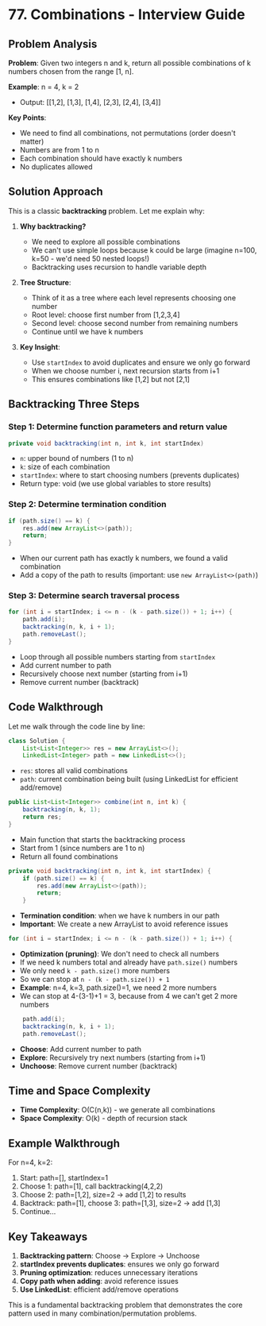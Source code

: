 # 77. Combinations - Interview Guide

## Problem Analysis

**Problem**: Given two integers n and k, return all possible combinations of k numbers chosen from the range [1, n].

**Example**: n = 4, k = 2
- Output: [[1,2], [1,3], [1,4], [2,3], [2,4], [3,4]]

**Key Points**:
- We need to find all combinations, not permutations (order doesn't matter)
- Numbers are from 1 to n
- Each combination should have exactly k numbers
- No duplicates allowed

## Solution Approach

This is a classic **backtracking** problem. Let me explain why:

1. **Why backtracking?** 
   - We need to explore all possible combinations
   - We can't use simple loops because k could be large (imagine n=100, k=50 - we'd need 50 nested loops!)
   - Backtracking uses recursion to handle variable depth

2. **Tree Structure**:
   - Think of it as a tree where each level represents choosing one number
   - Root level: choose first number from [1,2,3,4]
   - Second level: choose second number from remaining numbers
   - Continue until we have k numbers

3. **Key Insight**:
   - Use `startIndex` to avoid duplicates and ensure we only go forward
   - When we choose number i, next recursion starts from i+1
   - This ensures combinations like [1,2] but not [2,1]

## Backtracking Three Steps

### Step 1: Determine function parameters and return value

```java
private void backtracking(int n, int k, int startIndex)
```

- `n`: upper bound of numbers (1 to n)
- `k`: size of each combination
- `startIndex`: where to start choosing numbers (prevents duplicates)
- Return type: void (we use global variables to store results)

### Step 2: Determine termination condition

```java
if (path.size() == k) {
    res.add(new ArrayList<>(path));
    return;
}
```

- When our current path has exactly k numbers, we found a valid combination
- Add a copy of the path to results (important: use `new ArrayList<>(path)`)

### Step 3: Determine search traversal process

```java
for (int i = startIndex; i <= n - (k - path.size()) + 1; i++) {
    path.add(i);
    backtracking(n, k, i + 1);
    path.removeLast();
}
```

- Loop through all possible numbers starting from `startIndex`
- Add current number to path
- Recursively choose next number (starting from i+1)
- Remove current number (backtrack)

## Code Walkthrough

Let me walk through the code line by line:

```java
class Solution {
    List<List<Integer>> res = new ArrayList<>();
    LinkedList<Integer> path = new LinkedList<>();
```
- `res`: stores all valid combinations
- `path`: current combination being built (using LinkedList for efficient add/remove)

```java
public List<List<Integer>> combine(int n, int k) {
    backtracking(n, k, 1);
    return res;
}
```
- Main function that starts the backtracking process
- Start from 1 (since numbers are 1 to n)
- Return all found combinations

```java
private void backtracking(int n, int k, int startIndex) {
    if (path.size() == k) {
        res.add(new ArrayList<>(path));
        return;
    }
```
- **Termination condition**: when we have k numbers in our path
- **Important**: We create a new ArrayList to avoid reference issues

```java
for (int i = startIndex; i <= n - (k - path.size()) + 1; i++) {
```
- **Optimization (pruning)**: We don't need to check all numbers
- If we need k numbers total and already have `path.size()` numbers
- We only need `k - path.size()` more numbers
- So we can stop at `n - (k - path.size()) + 1`
- **Example**: n=4, k=3, path.size()=1, we need 2 more numbers
- We can stop at 4-(3-1)+1 = 3, because from 4 we can't get 2 more numbers

```java
    path.add(i);
    backtracking(n, k, i + 1);
    path.removeLast();
```
- **Choose**: Add current number to path
- **Explore**: Recursively try next numbers (starting from i+1)
- **Unchoose**: Remove current number (backtrack)

## Time and Space Complexity

- **Time Complexity**: O(C(n,k)) - we generate all combinations
- **Space Complexity**: O(k) - depth of recursion stack

## Example Walkthrough

For n=4, k=2:

1. Start: path=[], startIndex=1
2. Choose 1: path=[1], call backtracking(4,2,2)
3. Choose 2: path=[1,2], size=2 → add [1,2] to results
4. Backtrack: path=[1], choose 3: path=[1,3], size=2 → add [1,3]
5. Continue...

## Key Takeaways

1. **Backtracking pattern**: Choose → Explore → Unchoose
2. **startIndex prevents duplicates**: ensures we only go forward
3. **Pruning optimization**: reduces unnecessary iterations
4. **Copy path when adding**: avoid reference issues
5. **Use LinkedList**: efficient add/remove operations

This is a fundamental backtracking problem that demonstrates the core pattern used in many combination/permutation problems.
